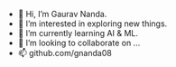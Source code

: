 - 👋 Hi, I’m Gaurav Nanda.
- 👀 I’m interested in exploring new things.
- 🌱 I’m currently learning AI & ML.
- 💞️ I’m looking to collaborate on ...
- 📫 github.com/gnanda08

<!---
gnanda08/gnanda08 is a ✨ special ✨ repository because its `README.md` (this file) appears on your GitHub profile.
You can click the Preview link to take a look at your changes.
--->
